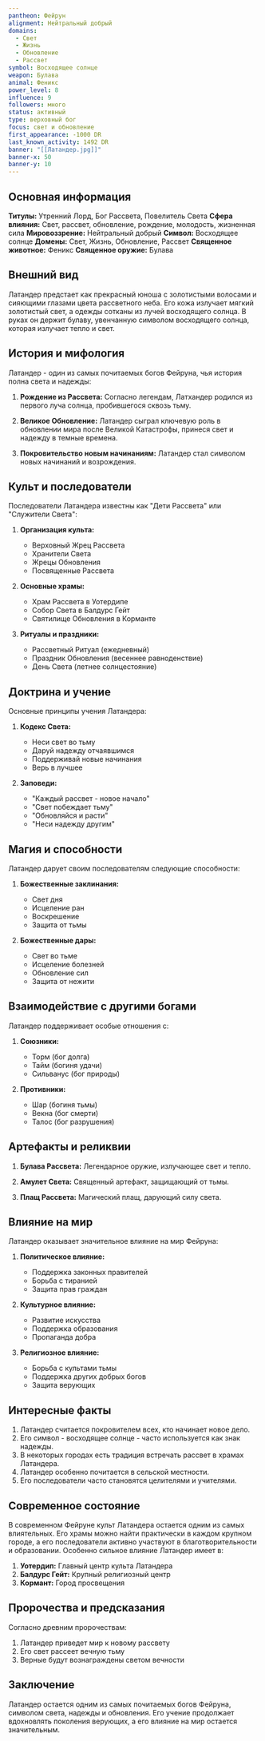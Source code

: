 ```yaml
---
pantheon: Фейрун
alignment: Нейтральный добрый
domains:
  - Свет
  - Жизнь
  - Обновление
  - Рассвет
symbol: Восходящее солнце
weapon: Булава
animal: Феникс
power_level: 8
influence: 9
followers: много
status: активный
type: верховный бог
focus: свет и обновление
first_appearance: -1000 DR
last_known_activity: 1492 DR
banner: "[[Латандер.jpg]]"
banner-x: 50
banner-y: 10
---
```


## Основная информация

**Титулы:** Утренний Лорд, Бог Рассвета, Повелитель Света
**Сфера влияния:** Свет, рассвет, обновление, рождение, молодость, жизненная сила
**Мировоззрение:** Нейтральный добрый
**Символ:** Восходящее солнце
**Домены:** Свет, Жизнь, Обновление, Рассвет
**Священное животное:** Феникс
**Священное оружие:** Булава

## Внешний вид

Латандер предстает как прекрасный юноша с золотистыми волосами и сияющими глазами цвета рассветного неба. Его кожа излучает мягкий золотистый свет, а одежды сотканы из лучей восходящего солнца. В руках он держит булаву, увенчанную символом восходящего солнца, которая излучает тепло и свет.

## История и мифология

Латандер - один из самых почитаемых богов Фейруна, чья история полна света и надежды:

1. **Рождение из Рассвета:** Согласно легендам, Латхандер родился из первого луча солнца, пробившегося сквозь тьму.

2. **Великое Обновление:** Латандер сыграл ключевую роль в обновлении мира после Великой Катастрофы, принеся свет и надежду в темные времена.

3. **Покровительство новым начинаниям:** Латандер стал символом новых начинаний и возрождения.

## Культ и последователи

Последователи Латандера известны как "Дети Рассвета" или "Служители Света":

1. **Организация культа:**

   - Верховный Жрец Рассвета
   - Хранители Света
   - Жрецы Обновления
   - Посвященные Рассвета

2. **Основные храмы:**

   - Храм Рассвета в Уотердипе
   - Собор Света в Балдурс Гейт
   - Святилище Обновления в Корманте

3. **Ритуалы и праздники:**
   - Рассветный Ритуал (ежедневный)
   - Праздник Обновления (весеннее равноденствие)
   - День Света (летнее солнцестояние)

## Доктрина и учение

Основные принципы учения Латандера:

1. **Кодекс Света:**

   - Неси свет во тьму
   - Даруй надежду отчаявшимся
   - Поддерживай новые начинания
   - Верь в лучшее

2. **Заповеди:**
   - "Каждый рассвет - новое начало"
   - "Свет побеждает тьму"
   - "Обновляйся и расти"
   - "Неси надежду другим"

## Магия и способности

Латандер дарует своим последователям следующие способности:

1. **Божественные заклинания:**

   - Свет дня
   - Исцеление ран
   - Воскрешение
   - Защита от тьмы

2. **Божественные дары:**
   - Свет во тьме
   - Исцеление болезней
   - Обновление сил
   - Защита от нежити

## Взаимодействие с другими богами

Латандер поддерживает особые отношения с:

1. **Союзники:**

   - Торм (бог долга)
   - Тайм (богиня удачи)
   - Сильванус (бог природы)

2. **Противники:**
   - Шар (богиня тьмы)
   - Векна (бог смерти)
   - Талос (бог разрушения)

## Артефакты и реликвии

1. **Булава Рассвета:** Легендарное оружие, излучающее свет и тепло.

2. **Амулет Света:** Священный артефакт, защищающий от тьмы.

3. **Плащ Рассвета:** Магический плащ, дарующий силу света.

## Влияние на мир

Латандер оказывает значительное влияние на мир Фейруна:

1. **Политическое влияние:**

   - Поддержка законных правителей
   - Борьба с тиранией
   - Защита прав граждан

2. **Культурное влияние:**

   - Развитие искусства
   - Поддержка образования
   - Пропаганда добра

3. **Религиозное влияние:**
   - Борьба с культами тьмы
   - Поддержка других добрых богов
   - Защита верующих

## Интересные факты

1. Латандер считается покровителем всех, кто начинает новое дело.
2. Его символ - восходящее солнце - часто используется как знак надежды.
3. В некоторых городах есть традиция встречать рассвет в храмах Латандера.
4. Латандер особенно почитается в сельской местности.
5. Его последователи часто становятся целителями и учителями.

## Современное состояние

В современном Фейруне культ Латандера остается одним из самых влиятельных. Его храмы можно найти практически в каждом крупном городе, а его последователи активно участвуют в благотворительности и образовании. Особенно сильное влияние Латандер имеет в:

1. **Уотердип:** Главный центр культа Латандера
2. **Балдурс Гейт:** Крупный религиозный центр
3. **Кормант:** Город просвещения

## Пророчества и предсказания

Согласно древним пророчествам:

1. Латандер приведет мир к новому рассвету
2. Его свет рассеет вечную тьму
3. Верные будут вознаграждены светом вечности

## Заключение

Латандер остается одним из самых почитаемых богов Фейруна, символом света, надежды и обновления. Его учение продолжает вдохновлять поколения верующих, а его влияние на мир остается значительным.
